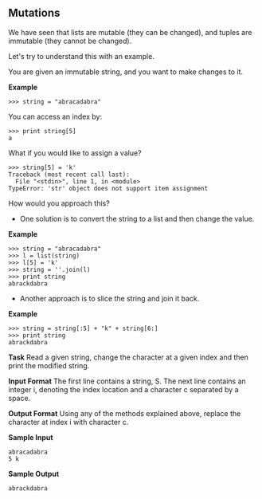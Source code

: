 ## Mutations

We have seen that lists are mutable (they can be changed), and tuples are immutable (they cannot be changed).

Let's try to understand this with an example.

You are given an immutable string, and you want to make changes to it.

**Example**

`>>> string = "abracadabra"`

You can access an index by:

```
>>> print string[5]
a
```

What if you would like to assign a value?

```
>>> string[5] = 'k' 
Traceback (most recent call last):
  File "<stdin>", line 1, in <module>
TypeError: 'str' object does not support item assignment
```

How would you approach this?

- One solution is to convert the string to a list and then change the value.

**Example**

```
>>> string = "abracadabra"
>>> l = list(string)
>>> l[5] = 'k'
>>> string = ''.join(l)
>>> print string
abrackdabra
```

- Another approach is to slice the string and join it back.

**Example**

```
>>> string = string[:5] + "k" + string[6:]
>>> print string
abrackdabra
```

**Task** 
Read a given string, change the character at a given index and then print the modified string.

**Input Format** 
The first line contains a string, S. 
The next line contains an integer i, denoting the index location and a character c separated by a space.

**Output Format** 
Using any of the methods explained above, replace the character at index i with character c.

**Sample Input**

```
abracadabra
5 k
```

**Sample Output**

`abrackdabra`
